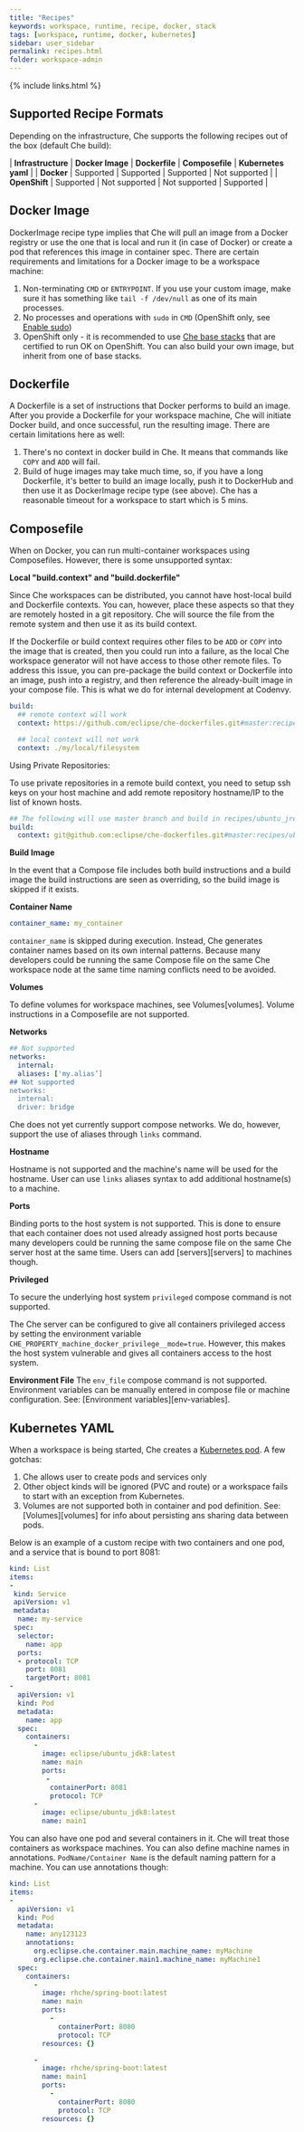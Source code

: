 ```yaml
---
title: "Recipes"
keywords: workspace, runtime, recipe, docker, stack
tags: [workspace, runtime, docker, kubernetes]
sidebar: user_sidebar
permalink: recipes.html
folder: workspace-admin
---
```


{% include links.html %}

## Supported Recipe Formats

Depending on the infrastructure, Che supports the following recipes out of the box (default Che build):

| **Infrastructure**     | **Docker Image**  | **Dockerfile**     | **Composefile**   | **Kubernetes yaml** |
| **Docker**             | Supported         | Supported          | Supported         | Not supported       |
| **OpenShift**          | Supported         | Not supported      | Not supported     | Supported           |

## Docker Image

DockerImage recipe type implies that Che will pull an image from a Docker registry or use the one that is local and run it (in case of Docker) or create a pod that references this image in container spec. There are certain requirements and limitations for a Docker image to be a workspace machine:

1. Non-terminating `CMD` or `ENTRYPOINT`. If you use your custom image, make sure it has something like `tail -f /dev/null` as one of its main processes.
2. No processes and operations with `sudo` in `CMD` (OpenShift only, see [Enable sudo](openshift-cnfig#enable-ssh-and-sudo))
3. OpenShift only - it is recommended to use [Che base stacks](https://github.com/eclipse/che-dockerfiles/tree/master/recipes/stack-base) that are certified to run OK on OpenShift. You can also build your own image, but inherit from one of base stacks.

## Dockerfile

A Dockerfile is a set of instructions that Docker performs to build an image. After you provide a Dockerfile for your workspace machine, Che will initiate Docker build, and once successful, run the resulting image. There are certain limitations here as well:

1. There's no context in docker build in Che. It means that commands like `COPY` and `ADD` will fail.
2. Build of huge images may take much time, so, if you have a long Dockerfile, it's better to build an image locally, push it to DockerHub and then use it as DockerImage recipe type (see above). Che has a reasonable timeout for a workspace to start which is 5 mins.

## Composefile

When on Docker, you can run multi-container workspaces using Composefiles. However, there is some unsupported syntax:

**Local "build.context" and "build.dockerfile"**

Since Che workspaces can be distributed, you cannot have host-local build and Dockerfile contexts. You can, however, place these aspects so that they are remotely hosted in a git repository. Che will source the file from the remote system and then use it as its build context.

If the Dockerfile or build context requires other files to be `ADD` or `COPY` into the image that is created, then you could run into a failure, as the local Che workspace generator will not have access to those other remote files. To address this issue, you can pre-package the build context or Dockerfile into an image, push into a registry, and then reference the already-built image in your compose file. This is what we do for internal development at Codenvy.

```yaml  
build:
  ## remote context will work
  context: https://github.com/eclipse/che-dockerfiles.git#master:recipes/stack-base/ubuntu

  ## local context will not work
  context: ./my/local/filesystem
```

Using Private Repositories:

To use private repositories in a remote build context, you need to setup ssh keys on your host machine and add remote repository hostname/IP to the list of known hosts.

```yaml  
## The following will use master branch and build in recipes/ubuntu_jre folder
build:
  context: git@github.com:eclipse/che-dockerfiles.git#master:recipes/ubuntu_jre
```

**Build Image**

In the event that a Compose file includes both build instructions and a build image the build instructions are seen as overriding, so the build image is skipped if it exists.

**Container Name**

```yaml  
container_name: my_container
```

`container_name` is skipped during execution. Instead, Che generates container names based on its own internal patterns. Because many developers could be running the same Compose file on the same Che workspace node at the same time naming conflicts need to be avoided.

**Volumes**

To define volumes for workspace machines, see Volumes[volumes]. Volume instructions in a Composefile are not supported.

**Networks**

```yaml  
## Not supported
networks:
  internal:
  aliases: ['my.alias’]
## Not supported
networks:
  internal:
  driver: bridge
```

Che does not yet currently support compose networks. We do, however, support the use of aliases through `links` command.

**Hostname**

Hostname is not supported and the machine's name will be used for the hostname. User can use `links` aliases syntax to add additional hostname(s) to a machine.

**Ports**

Binding ports to the host system is not supported. This is done to ensure that each container does not used already assigned host ports because many developers could be running the same compose file on the same Che server host at the same time. Users can add [servers][servers] to machines though.  

**Privileged**

To secure the underlying host system `privileged` compose command is not supported.

The Che server can be configured to give all containers privileged access by setting the environment variable `CHE_PROPERTY_machine_docker_privilege__mode=true`. However, this makes the host system vulnerable and gives all containers access to the host system.

**Environment File**
The `env_file` compose command is not supported. Environment variables can be manually entered in compose file or machine configuration. See: [Environment variables][env-variables].

## Kubernetes YAML

When a workspace is being started, Che creates a [Kubernetes pod](https://kubernetes.io/docs/concepts/workloads/pods/pod/). A few gotchas:

1. Che allows user to create pods and services only
2. Other object kinds will be ignored (PVC and route) or a workspace fails to start with an exception from Kubernetes.
2. Volumes are not supported both in container and pod definition. See: [Volumes][volumes] for info about persisting ans sharing data between pods.

Below is an example of a custom recipe with two containers and one pod, and a service that is bound to port 8081:

```yaml
kind: List
items:
-
 kind: Service
 apiVersion: v1
 metadata:
  name: my-service
 spec:
  selector:
    name: app
  ports:
  - protocol: TCP
    port: 8081
    targetPort: 8081
-
  apiVersion: v1
  kind: Pod
  metadata:
    name: app
  spec:
    containers:
      -
        image: eclipse/ubuntu_jdk8:latest
        name: main
        ports:
         -
          containerPort: 8081
          protocol: TCP
      -
        image: eclipse/ubuntu_jdk8:latest
        name: main1
```

You can also have one pod and several containers in it. Che will treat those containers as workspace machines. You can also define machine names in annotations. `PodName/Container Name` is the default naming pattern for a machine. You can use annotations though:


```yaml
kind: List
items:
-
  apiVersion: v1
  kind: Pod
  metadata:
    name: any123123
    annotations:
      org.eclipse.che.container.main.machine_name: myMachine
      org.eclipse.che.container.main1.machine_name: myMachine1
  spec:
    containers:
      -
        image: rhche/spring-boot:latest
        name: main
        ports:
          -
            containerPort: 8080
            protocol: TCP
        resources: {}

      -
        image: rhche/spring-boot:latest
        name: main1
        ports:
          -
            containerPort: 8080
            protocol: TCP
        resources: {}
```

